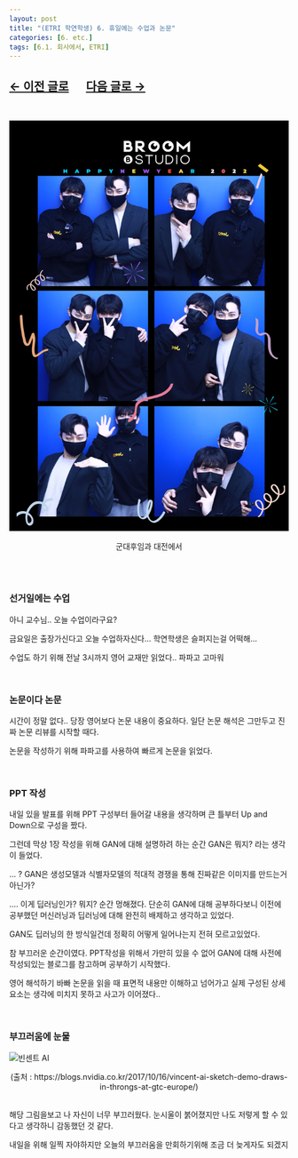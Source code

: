 ```yaml
---
layout: post
title: "(ETRI 학연학생) 6. 휴일에는 수업과 논문"
categories: [6. etc.]
tags: [6.1. 회사에서, ETRI]
---
```


## [←  이전 글로](https://maizer2.github.io/회사에서/2022/03/08/(ETRI-학연학생)-5.-하루종일-논문-읽기.html) 　 [다음 글로 →](https://maizer2.github.io/회사에서/2022/03/10/(ETRI-학연학생)-7.-발표-그리고-부산.html)

<br/>

![나](https://raw.githubusercontent.com/maizer2/gitblog_img/master/img/20220309141844638.jpg)

<center>군대후임과 대전에서</center>

<br/><br/>

### 선거일에는 수업

아니 교수님.. 오늘 수업이라구요?

금요일은 출장가신다고 오늘 수업하자신다... 학연학생은 슬퍼지는걸 어떡해...

수업도 하기 위해 전날 3시까지 영어 교재만 읽었다.. 파파고 고마워

<br/>

### 논문이다 논문

시간이 정말 없다.. 당장 영어보다 논문 내용이 중요하다. 일단 논문 해석은 그만두고 진짜 논문 리뷰를 시작할 때다.

논문을 작성하기 위해 파파고를 사용하여 빠르게 논문을 읽었다.

<br/>

### PPT 작성

내일 있을 발표를 위해 PPT 구성부터 들어갈 내용을 생각하며 큰 틀부터 Up and Down으로 구성을 짰다.

그런데 막상 1장 작성을 위해 GAN에 대해 설명하려 하는 순간 GAN은 뭐지? 라는 생각이 들었다.

... ? GAN은 생성모델과 식별자모델의 적대적 경쟁을 통해 진짜같은 이미지를 만드는거 아닌가?

.... 이게 딥러닝인가? 뭐지? 순간 멍해졌다. 단순히 GAN에 대해 공부하다보니 이전에 공부했던 머신러닝과 딥러닝에 대해 완전히 배제하고 생각하고 있었다.

GAN도 딥러닝의 한 방식일건데 정확히 어떻게 일어나는지 전혀 모르고있었다.

참 부끄러운 순간이였다. PPT작성을 위해서 가만히 있을 수 없어 GAN에 대해 사전에 작성되있는 블로그를 참고하며 공부하기 시작했다.

영어 해석하기 바빠 논문을 읽을 때 표면적 내용만 이해하고 넘어가고 실제 구성된 상세요소는 생각에 미치지 못하고 사고가 이어졌다..

<br/>

### 부끄러움에 눈물

![빈센트 AI](https://www.bloter.net/data/blt/image/2018/06/08/blt201806080003.jpg)

<center>(출처 : https://blogs.nvidia.co.kr/2017/10/16/vincent-ai-sketch-demo-draws-in-throngs-at-gtc-europe/)</center>

<br/>

해당 그림을보고 나 자신이 너무 부끄러웠다. 눈시울이 붉어졌지만 나도 저렇게 할 수 있다고 생각하니 감동했던 것 같다.

내일을 위해 일찍 자야하지만 오늘의 부끄러움을 만회하기위해 조금 더 늦게자도 되겠지
